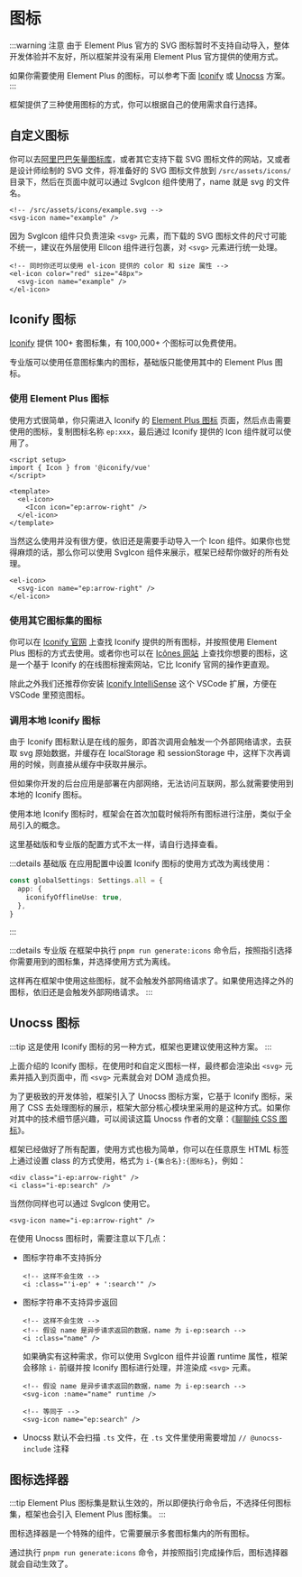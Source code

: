 # 图标

:::warning 注意
由于 Element Plus 官方的 SVG 图标暂时不支持自动导入，整体开发体验并不友好，所以框架并没有采用 Element Plus 官方提供的使用方式。

如果你需要使用 Element Plus 的图标，可以参考下面 [Iconify](#iconify-图标) 或 [Unocss](#unocss-图标) 方案。
:::

框架提供了三种使用图标的方式，你可以根据自己的使用需求自行选择。

## 自定义图标

你可以去[阿里巴巴矢量图标库](https://www.iconfont.cn/)，或者其它支持下载 SVG 图标文件的网站，又或者是设计师绘制的 SVG 文件，将准备好的 SVG 图标文件放到 `/src/assets/icons/` 目录下，然后在页面中就可以通过 SvgIcon 组件使用了，name 就是 svg 的文件名。

```vue-html
<!-- /src/assets/icons/example.svg -->
<svg-icon name="example" />
```

因为 SvgIcon 组件只负责渲染 `<svg>` 元素，而下载的 SVG 图标文件的尺寸可能不统一，建议在外层使用 ElIcon 组件进行包裹，对 `<svg>` 元素进行统一处理。

```vue-html
<!-- 同时你还可以使用 el-icon 提供的 color 和 size 属性 -->
<el-icon color="red" size="48px">
  <svg-icon name="example" />
</el-icon>
```

## Iconify 图标

[Iconify](https://github.com/iconify/iconify) 提供 100+ 套图标集，有 100,000+ 个图标可以免费使用。

专业版可以使用任意图标集内的图标，基础版只能使用其中的 Element Plus 图标。

### 使用 Element Plus 图标

使用方式很简单，你只需进入 Iconify 的 [Element Plus 图标](https://icon-sets.iconify.design/ep/) 页面，然后点击需要使用的图标，复制图标名称 `ep:xxx`，最后通过 Iconify 提供的 Icon 组件就可以使用了。

```vue
<script setup>
import { Icon } from '@iconify/vue'
</script>

<template>
  <el-icon>
    <Icon icon="ep:arrow-right" />
  </el-icon>
</template>
```

当然这么使用并没有很方便，依旧还是需要手动导入一个 Icon 组件。如果你也觉得麻烦的话，那么你可以使用 SvgIcon 组件来展示，框架已经帮你做好的所有处理。

```vue-html
<el-icon>
  <svg-icon name="ep:arrow-right" />
</el-icon>
```

### 使用其它图标集的图标 <sup class="pro-badge" />

你可以在 [Iconify 官网](https://icon-sets.iconify.design/) 上查找 Iconify 提供的所有图标，并按照使用 Element Plus 图标的方式去使用。或者你也可以在 [Icônes 网站](https://icones.js.org/) 上查找你想要的图标，这是一个基于 Iconify 的在线图标搜索网站，它比 Iconify 官网的操作更直观。

除此之外我们还推荐你安装 [Iconify IntelliSense](https://marketplace.visualstudio.com/items?itemName=antfu.iconify) 这个 VSCode 扩展，方便在 VSCode 里预览图标。

<ZoomImg src="/icones1.png" />

<ZoomImg src="/icones2.png" />

### 调用本地 Iconify 图标

由于 Iconify 图标默认是在线的服务，即首次调用会触发一个外部网络请求，去获取 svg 原始数据，并缓存在 localStorage 和 sessionStorage 中，这样下次再调用的时候，则直接从缓存中获取并展示。

但如果你开发的后台应用是部署在内部网络，无法访问互联网，那么就需要使用到本地的 Iconify 图标。

使用本地 Iconify 图标时，框架会在首次加载时候将所有图标进行注册，类似于全局引入的概念。

这里基础版和专业版的配置方式不太一样，请自行选择查看。


:::details 基础版
在应用配置中设置 Iconify 图标的使用方式改为离线使用：

```ts {2-4}
const globalSettings: Settings.all = {
  app: {
    iconifyOfflineUse: true,
  },
}
```
:::

:::details 专业版
在框架中执行 `pnpm run generate:icons` 命令后，按照指引选择你需要用到的图标集，并选择使用方式为离线。

这样再在框架中使用这些图标，就不会触发外部网络请求了。如果使用选择之外的图标，依旧还是会触发外部网络请求。
:::

## Unocss 图标 <sup class="pro-badge" />

:::tip
这是使用 Iconify 图标的另一种方式，框架也更建议使用这种方案。
:::

上面介绍的 Iconify 图标，在使用时和自定义图标一样，最终都会渲染出 `<svg>` 元素并插入到页面中，而 `<svg>` 元素就会对 DOM 造成负担。

为了更极致的开发体验，框架引入了 Unocss 图标方案，它基于 Iconify 图标，采用了 CSS 去处理图标的展示，框架大部分核心模块里采用的是这种方式。如果你对其中的技术细节感兴趣，可以阅读这篇 Unocss 作者的文章：《[聊聊纯 CSS 图标](https://antfu.me/posts/icons-in-pure-css-zh)》。

框架已经做好了所有配置，使用方式也极为简单，你可以在任意原生 HTML 标签上通过设置 class 的方式使用，格式为 `i-{集合名}:{图标名}`，例如：

```vue-html
<div class="i-ep:arrow-right" />
<i class="i-ep:search" />
```

当然你同样也可以通过 SvgIcon 使用它。

```vue-html
<svg-icon name="i-ep:arrow-right" />
```

在使用 Unocss 图标时，需要注意以下几点：

- 图标字符串不支持拆分

    ```vue-html
    <!-- 这样不会生效 -->
    <i :class="'i-ep' + ':search'" />
    ```

- 图标字符串不支持异步返回

    ```vue-html
    <!-- 这样不会生效 -->
    <!-- 假设 name 是异步请求返回的数据，name 为 i-ep:search -->
    <i :class="name" />
    ```

    如果确实有这种需求，你可以使用 SvgIcon 组件并设置 runtime 属性，框架会移除 `i-` 前缀并按 Iconify 图标进行处理，并渲染成 `<svg>` 元素。

    ```vue-html
    <!-- 假设 name 是异步请求返回的数据，name 为 i-ep:search -->
    <svg-icon :name="name" runtime />

    <!-- 等同于 -->
    <svg-icon name="ep:search" />
    ```

- Unocss 默认不会扫描 `.ts` 文件，在 `.ts` 文件里使用需要增加 `// @unocss-include` 注释

## 图标选择器 <sup class="pro-badge" />

:::tip
Element Plus 图标集是默认生效的，所以即便执行命令后，不选择任何图标集，框架也会引入 Element Plus 图标集。
:::

图标选择器是一个特殊的组件，它需要展示多套图标集内的所有图标。

通过执行 `pnpm run generate:icons` 命令，并按照指引完成操作后，图标选择器就会自动生效了。